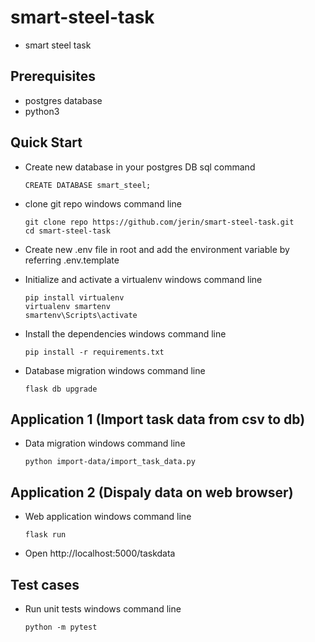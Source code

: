 # smart-steel-task
* smart steel task

## Prerequisites
* postgres database
* python3
    
## Quick Start
* Create new database in your postgres DB
    sql command
    ```
    CREATE DATABASE smart_steel;
    ```
* clone git repo
    windows command line
    ```
    git clone repo https://github.com/jerin/smart-steel-task.git
    cd smart-steel-task    
    ```
* Create new .env file in root and add the environment variable by referring .env.template

* Initialize and activate a virtualenv
    windows command line
    ```
    pip install virtualenv
    virtualenv smartenv
    smartenv\Scripts\activate
    ```
* Install the dependencies
    windows command line
    ```
    pip install -r requirements.txt
    ```
* Database migration
    windows command line
    ```
    flask db upgrade
    ```
## Application 1 (Import task data from csv to db)
* Data migration
    windows command line
    ```
    python import-data/import_task_data.py
    ```
## Application 2 (Dispaly data on web browser)
* Web application
    windows command line
    ```
    flask run
    ```
* Open http://localhost:5000/taskdata
## Test cases
* Run unit tests
    windows command line
    ```
    python -m pytest
    ```